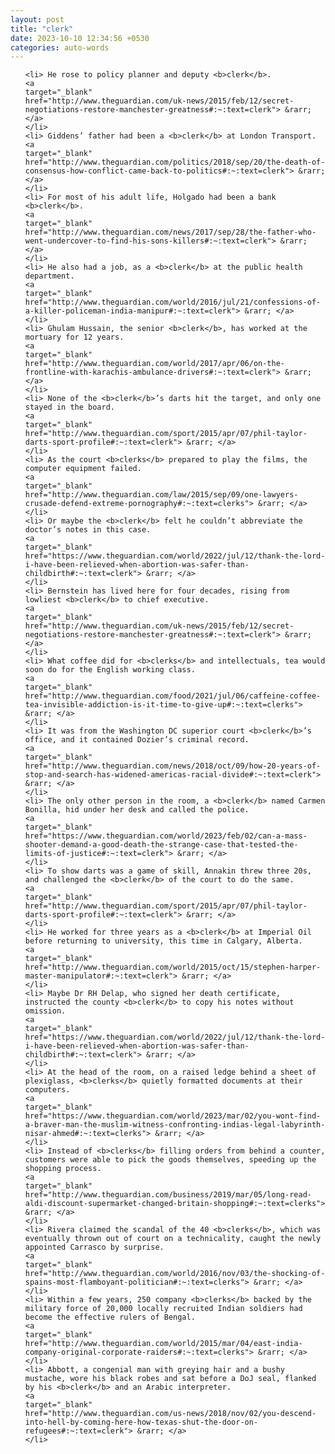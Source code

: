 ```yaml
---
layout: post
title: "clerk"
date: 2023-10-10 12:34:56 +0530
categories: auto-words
---
```

<ol>

    <li> He rose to policy planner and deputy <b>clerk</b>.
    <a 
    target="_blank" 
    href="http://www.theguardian.com/uk-news/2015/feb/12/secret-negotiations-restore-manchester-greatness#:~:text=clerk"> &rarr; </a>
    </li>
    <li> Giddens’ father had been a <b>clerk</b> at London Transport.
    <a 
    target="_blank" 
    href="http://www.theguardian.com/politics/2018/sep/20/the-death-of-consensus-how-conflict-came-back-to-politics#:~:text=clerk"> &rarr; </a>
    </li>
    <li> For most of his adult life, Holgado had been a bank <b>clerk</b>.
    <a 
    target="_blank" 
    href="http://www.theguardian.com/news/2017/sep/28/the-father-who-went-undercover-to-find-his-sons-killers#:~:text=clerk"> &rarr; </a>
    </li>
    <li> He also had a job, as a <b>clerk</b> at the public health department.
    <a 
    target="_blank" 
    href="http://www.theguardian.com/world/2016/jul/21/confessions-of-a-killer-policeman-india-manipur#:~:text=clerk"> &rarr; </a>
    </li>
    <li> Ghulam Hussain, the senior <b>clerk</b>, has worked at the mortuary for 12 years.
    <a 
    target="_blank" 
    href="http://www.theguardian.com/world/2017/apr/06/on-the-frontline-with-karachis-ambulance-drivers#:~:text=clerk"> &rarr; </a>
    </li>
    <li> None of the <b>clerk</b>’s darts hit the target, and only one stayed in the board.
    <a 
    target="_blank" 
    href="http://www.theguardian.com/sport/2015/apr/07/phil-taylor-darts-sport-profile#:~:text=clerk"> &rarr; </a>
    </li>
    <li> As the court <b>clerks</b> prepared to play the films, the computer equipment failed.
    <a 
    target="_blank" 
    href="http://www.theguardian.com/law/2015/sep/09/one-lawyers-crusade-defend-extreme-pornography#:~:text=clerks"> &rarr; </a>
    </li>
    <li> Or maybe the <b>clerk</b> felt he couldn’t abbreviate the doctor’s notes in this case.
    <a 
    target="_blank" 
    href="https://www.theguardian.com/world/2022/jul/12/thank-the-lord-i-have-been-relieved-when-abortion-was-safer-than-childbirth#:~:text=clerk"> &rarr; </a>
    </li>
    <li> Bernstein has lived here for four decades, rising from lowliest <b>clerk</b> to chief executive.
    <a 
    target="_blank" 
    href="http://www.theguardian.com/uk-news/2015/feb/12/secret-negotiations-restore-manchester-greatness#:~:text=clerk"> &rarr; </a>
    </li>
    <li> What coffee did for <b>clerks</b> and intellectuals, tea would soon do for the English working class.
    <a 
    target="_blank" 
    href="http://www.theguardian.com/food/2021/jul/06/caffeine-coffee-tea-invisible-addiction-is-it-time-to-give-up#:~:text=clerks"> &rarr; </a>
    </li>
    <li> It was from the Washington DC superior court <b>clerk</b>’s office, and it contained Dozier’s criminal record.
    <a 
    target="_blank" 
    href="http://www.theguardian.com/news/2018/oct/09/how-20-years-of-stop-and-search-has-widened-americas-racial-divide#:~:text=clerk"> &rarr; </a>
    </li>
    <li> The only other person in the room, a <b>clerk</b> named Carmen Bonilla, hid under her desk and called the police.
    <a 
    target="_blank" 
    href="https://www.theguardian.com/world/2023/feb/02/can-a-mass-shooter-demand-a-good-death-the-strange-case-that-tested-the-limits-of-justice#:~:text=clerk"> &rarr; </a>
    </li>
    <li> To show darts was a game of skill, Annakin threw three 20s, and challenged the <b>clerk</b> of the court to do the same.
    <a 
    target="_blank" 
    href="http://www.theguardian.com/sport/2015/apr/07/phil-taylor-darts-sport-profile#:~:text=clerk"> &rarr; </a>
    </li>
    <li> He worked for three years as a <b>clerk</b> at Imperial Oil before returning to university, this time in Calgary, Alberta.
    <a 
    target="_blank" 
    href="http://www.theguardian.com/world/2015/oct/15/stephen-harper-master-manipulator#:~:text=clerk"> &rarr; </a>
    </li>
    <li> Maybe Dr RH Delap, who signed her death certificate, instructed the county <b>clerk</b> to copy his notes without omission.
    <a 
    target="_blank" 
    href="https://www.theguardian.com/world/2022/jul/12/thank-the-lord-i-have-been-relieved-when-abortion-was-safer-than-childbirth#:~:text=clerk"> &rarr; </a>
    </li>
    <li> At the head of the room, on a raised ledge behind a sheet of plexiglass, <b>clerks</b> quietly formatted documents at their computers.
    <a 
    target="_blank" 
    href="https://www.theguardian.com/world/2023/mar/02/you-wont-find-a-braver-man-the-muslim-witness-confronting-indias-legal-labyrinth-nisar-ahmed#:~:text=clerks"> &rarr; </a>
    </li>
    <li> Instead of <b>clerks</b> filling orders from behind a counter, customers were able to pick the goods themselves, speeding up the shopping process.
    <a 
    target="_blank" 
    href="http://www.theguardian.com/business/2019/mar/05/long-read-aldi-discount-supermarket-changed-britain-shopping#:~:text=clerks"> &rarr; </a>
    </li>
    <li> Rivera claimed the scandal of the 40 <b>clerks</b>, which was eventually thrown out of court on a technicality, caught the newly appointed Carrasco by surprise.
    <a 
    target="_blank" 
    href="http://www.theguardian.com/world/2016/nov/03/the-shocking-of-spains-most-flamboyant-politician#:~:text=clerks"> &rarr; </a>
    </li>
    <li> Within a few years, 250 company <b>clerks</b> backed by the military force of 20,000 locally recruited Indian soldiers had become the effective rulers of Bengal.
    <a 
    target="_blank" 
    href="http://www.theguardian.com/world/2015/mar/04/east-india-company-original-corporate-raiders#:~:text=clerks"> &rarr; </a>
    </li>
    <li> Abbott, a congenial man with greying hair and a bushy mustache, wore his black robes and sat before a DoJ seal, flanked by his <b>clerk</b> and an Arabic interpreter.
    <a 
    target="_blank" 
    href="http://www.theguardian.com/us-news/2018/nov/02/you-descend-into-hell-by-coming-here-how-texas-shut-the-door-on-refugees#:~:text=clerk"> &rarr; </a>
    </li>